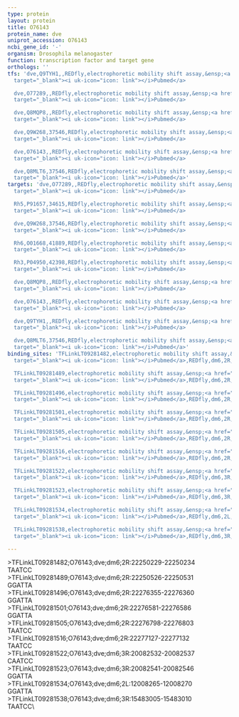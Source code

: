 ```yaml
---
type: protein
layout: protein
title: O76143
protein_name: dve
uniprot_accession: O76143
ncbi_gene_id: '-'
organism: Drosophila melanogaster
function: transcription factor and target gene
orthologs: ''
tfs: 'dve,Q9TYH1,,REDfly,electrophoretic mobility shift assay,&ensp;<a href="https://www.ncbi.nlm.nih.gov/pubmed/?term=28126841%5Buid%5D+OR+20965965%5Buid%5D"
  target="_blank"><i uk-icon="icon: link"></i>Pubmed</a>

  dve,O77289,,REDfly,electrophoretic mobility shift assay,&ensp;<a href="https://www.ncbi.nlm.nih.gov/pubmed/?term=28126841%5Buid%5D+OR+20965965%5Buid%5D"
  target="_blank"><i uk-icon="icon: link"></i>Pubmed</a>

  dve,Q8MQP8,,REDfly,electrophoretic mobility shift assay,&ensp;<a href="https://www.ncbi.nlm.nih.gov/pubmed/?term=28126841%5Buid%5D+OR+20965965%5Buid%5D"
  target="_blank"><i uk-icon="icon: link"></i>Pubmed</a>

  dve,Q9W268,37546,REDfly,electrophoretic mobility shift assay,&ensp;<a href="https://www.ncbi.nlm.nih.gov/pubmed/?term=28126841%5Buid%5D+OR+20965965%5Buid%5D"
  target="_blank"><i uk-icon="icon: link"></i>Pubmed</a>

  dve,O76143,,REDfly,electrophoretic mobility shift assay,&ensp;<a href="https://www.ncbi.nlm.nih.gov/pubmed/?term=28126841%5Buid%5D+OR+20965965%5Buid%5D"
  target="_blank"><i uk-icon="icon: link"></i>Pubmed</a>

  dve,Q8MLT6,37546,REDfly,electrophoretic mobility shift assay,&ensp;<a href="https://www.ncbi.nlm.nih.gov/pubmed/?term=28126841%5Buid%5D+OR+20965965%5Buid%5D"
  target="_blank"><i uk-icon="icon: link"></i>Pubmed</a>'
targets: 'dve,O77289,,REDfly,electrophoretic mobility shift assay,&ensp;<a href="https://www.ncbi.nlm.nih.gov/pubmed/?term=28126841%5Buid%5D+OR+20965965%5Buid%5D"
  target="_blank"><i uk-icon="icon: link"></i>Pubmed</a>

  Rh5,P91657,34615,REDfly,electrophoretic mobility shift assay,&ensp;<a href="https://www.ncbi.nlm.nih.gov/pubmed/?term=20965965%5Buid%5D+OR+21663797%5Buid%5D"
  target="_blank"><i uk-icon="icon: link"></i>Pubmed</a>

  dve,Q9W268,37546,REDfly,electrophoretic mobility shift assay,&ensp;<a href="https://www.ncbi.nlm.nih.gov/pubmed/?term=28126841%5Buid%5D+OR+20965965%5Buid%5D"
  target="_blank"><i uk-icon="icon: link"></i>Pubmed</a>

  Rh6,O01668,41889,REDfly,electrophoretic mobility shift assay,&ensp;<a href="https://www.ncbi.nlm.nih.gov/pubmed/?term=20965965%5Buid%5D+OR+21663797%5Buid%5D"
  target="_blank"><i uk-icon="icon: link"></i>Pubmed</a>

  Rh3,P04950,42398,REDfly,electrophoretic mobility shift assay,&ensp;<a href="https://www.ncbi.nlm.nih.gov/pubmed/?term=20965965%5Buid%5D+OR+21663797%5Buid%5D"
  target="_blank"><i uk-icon="icon: link"></i>Pubmed</a>

  dve,Q8MQP8,,REDfly,electrophoretic mobility shift assay,&ensp;<a href="https://www.ncbi.nlm.nih.gov/pubmed/?term=28126841%5Buid%5D+OR+20965965%5Buid%5D"
  target="_blank"><i uk-icon="icon: link"></i>Pubmed</a>

  dve,O76143,,REDfly,electrophoretic mobility shift assay,&ensp;<a href="https://www.ncbi.nlm.nih.gov/pubmed/?term=28126841%5Buid%5D+OR+20965965%5Buid%5D"
  target="_blank"><i uk-icon="icon: link"></i>Pubmed</a>

  dve,Q9TYH1,,REDfly,electrophoretic mobility shift assay,&ensp;<a href="https://www.ncbi.nlm.nih.gov/pubmed/?term=28126841%5Buid%5D+OR+20965965%5Buid%5D"
  target="_blank"><i uk-icon="icon: link"></i>Pubmed</a>

  dve,Q8MLT6,37546,REDfly,electrophoretic mobility shift assay,&ensp;<a href="https://www.ncbi.nlm.nih.gov/pubmed/?term=28126841%5Buid%5D+OR+20965965%5Buid%5D"
  target="_blank"><i uk-icon="icon: link"></i>Pubmed</a>'
binding_sites: 'TFLinkLT09281482,electrophoretic mobility shift assay,&ensp;<a href="https://www.ncbi.nlm.nih.gov/pubmed/?term=28126841;20965965%5Buid%5D"
  target="_blank"><i uk-icon="icon: link"></i>Pubmed</a>,REDfly,dm6,2R,22250229,22250234,NA

  TFLinkLT09281489,electrophoretic mobility shift assay,&ensp;<a href="https://www.ncbi.nlm.nih.gov/pubmed/?term=28126841;20965965%5Buid%5D"
  target="_blank"><i uk-icon="icon: link"></i>Pubmed</a>,REDfly,dm6,2R,22250526,22250531,NA

  TFLinkLT09281496,electrophoretic mobility shift assay,&ensp;<a href="https://www.ncbi.nlm.nih.gov/pubmed/?term=28126841;20965965%5Buid%5D"
  target="_blank"><i uk-icon="icon: link"></i>Pubmed</a>,REDfly,dm6,2R,22276355,22276360,NA

  TFLinkLT09281501,electrophoretic mobility shift assay,&ensp;<a href="https://www.ncbi.nlm.nih.gov/pubmed/?term=28126841;20965965%5Buid%5D"
  target="_blank"><i uk-icon="icon: link"></i>Pubmed</a>,REDfly,dm6,2R,22276581,22276586,NA

  TFLinkLT09281505,electrophoretic mobility shift assay,&ensp;<a href="https://www.ncbi.nlm.nih.gov/pubmed/?term=28126841;20965965%5Buid%5D"
  target="_blank"><i uk-icon="icon: link"></i>Pubmed</a>,REDfly,dm6,2R,22276798,22276803,NA

  TFLinkLT09281516,electrophoretic mobility shift assay,&ensp;<a href="https://www.ncbi.nlm.nih.gov/pubmed/?term=28126841;20965965%5Buid%5D"
  target="_blank"><i uk-icon="icon: link"></i>Pubmed</a>,REDfly,dm6,2R,22277127,22277132,NA

  TFLinkLT09281522,electrophoretic mobility shift assay,&ensp;<a href="https://www.ncbi.nlm.nih.gov/pubmed/?term=21663797;20965965%5Buid%5D"
  target="_blank"><i uk-icon="icon: link"></i>Pubmed</a>,REDfly,dm6,3R,20082532,20082537,NA

  TFLinkLT09281523,electrophoretic mobility shift assay,&ensp;<a href="https://www.ncbi.nlm.nih.gov/pubmed/?term=21663797;20965965%5Buid%5D"
  target="_blank"><i uk-icon="icon: link"></i>Pubmed</a>,REDfly,dm6,3R,20082541,20082546,NA

  TFLinkLT09281534,electrophoretic mobility shift assay,&ensp;<a href="https://www.ncbi.nlm.nih.gov/pubmed/?term=21663797;20965965%5Buid%5D"
  target="_blank"><i uk-icon="icon: link"></i>Pubmed</a>,REDfly,dm6,2L,12008265,12008270,NA

  TFLinkLT09281538,electrophoretic mobility shift assay,&ensp;<a href="https://www.ncbi.nlm.nih.gov/pubmed/?term=21663797;20965965%5Buid%5D"
  target="_blank"><i uk-icon="icon: link"></i>Pubmed</a>,REDfly,dm6,3R,15483005,15483010,NA'

---
```

\>TFLinkLT09281482;O76143;dve;dm6;2R:22250229-22250234\TAATCC\\>TFLinkLT09281489;O76143;dve;dm6;2R:22250526-22250531\GGATTA\\>TFLinkLT09281496;O76143;dve;dm6;2R:22276355-22276360\GGATTA\\>TFLinkLT09281501;O76143;dve;dm6;2R:22276581-22276586\GGATTA\\>TFLinkLT09281505;O76143;dve;dm6;2R:22276798-22276803\TAATCC\\>TFLinkLT09281516;O76143;dve;dm6;2R:22277127-22277132\TAATCC\\>TFLinkLT09281522;O76143;dve;dm6;3R:20082532-20082537\CAATCC\\>TFLinkLT09281523;O76143;dve;dm6;3R:20082541-20082546\GGATTA\\>TFLinkLT09281534;O76143;dve;dm6;2L:12008265-12008270\GGATTA\\>TFLinkLT09281538;O76143;dve;dm6;3R:15483005-15483010\TAATCC\
